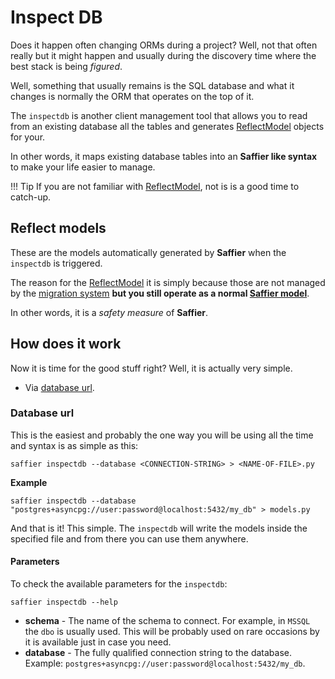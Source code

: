 # Inspect DB

Does it happen often changing ORMs during a project? Well, not that often really but it might
happen and usually during the discovery time where the best stack is being *figured*.

Well, something that usually remains is the SQL database and what it changes is normally the ORM
that operates on the top of it.

The `inspectdb` is another client management tool that allows you to read from an existing database
all the tables and generates [ReflectModel](./reflection.md) objects for your.

In other words, it maps existing database tables into an **Saffier like syntax** to make your life
easier to manage.

!!! Tip
    If you are not familiar with [ReflectModel](./reflection.md), not is is a good time to catch-up.

## Reflect models

These are the models automatically generated by **Saffier** when the `inspectdb` is triggered.

The reason for the [ReflectModel](./reflection.md) it is simply because those are not managed by
the [migration system](./migrations/migrations.md) **but you still operate as a normal [Saffier model](./models.md)**.

In other words, it is a *safety measure* of **Saffier**.

## How does it work

Now it is time for the good stuff right? Well, it is actually very simple.

* Via [database url](#database-url).

### Database url

This is the easiest and probably the one way you will be using all the time and syntax is as simple as this:

```shell
saffier inspectdb --database <CONNECTION-STRING> > <NAME-OF-FILE>.py
```

**Example**

```shell
saffier inspectdb --database "postgres+asyncpg://user:password@localhost:5432/my_db" > models.py
```

And that is it! This simple. The `inspectdb` will write the models inside the specified file and
from there you can use them anywhere.

#### Parameters

To check the available parameters for the `inspectdb`:

```shell
saffier inspectdb --help
```

* **schema** - The name of the schema to connect. For example, in `MSSQL` the `dbo` is usually used.
This will be probably used on rare occasions by it is available just in case you need.
* **database** - The fully qualified connection string to the database. Example:
`postgres+asyncpg://user:password@localhost:5432/my_db`.
